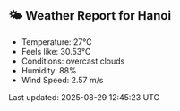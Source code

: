 <!-- WEATHER-START -->
## 🌤 Weather Report for Hanoi

- Temperature: 27°C
- Feels like: 30.53°C
- Conditions: overcast clouds
- Humidity: 88%
- Wind Speed: 2.57 m/s

Last updated: 2025-08-29 12:45:23 UTC
<!-- WEATHER-END -->
